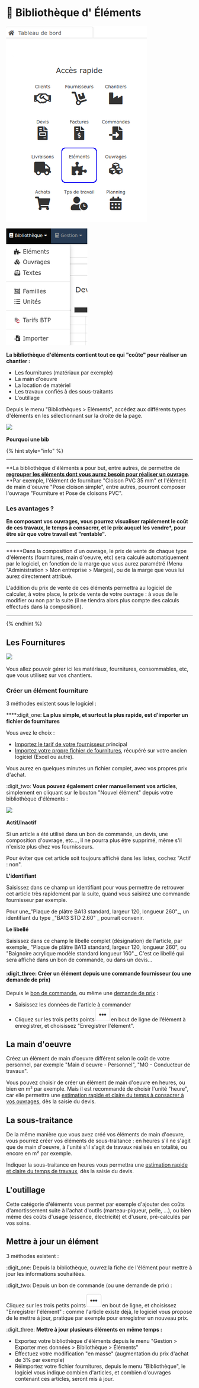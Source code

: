 # 📎 Bibliothèque d' Éléments

![](../../.gitbook/assets/elements-acces-rapide.png)

![](../../.gitbook/assets/screenshot-217-.png)

**La bibliothèque d'éléments contient tout ce qui "coûte" pour réaliser un chantier :**

* Les fournitures (matériaux par exemple)
* La main d'oeuvre
* La location de matériel
* Les travaux confiés à des sous-traitants
* L'outillage

Depuis le menu "Bibliothèques > Eléments", accédez aux différents types d'éléments en les sélectionnant sur la droite de la page.

![](../../.gitbook/assets/liste\_fournitures.png)

**Pourquoi une bib**

{% hint style="info" %}
****

**La bibliothèque d'éléments a pour but, entre autres, de permettre de **[**regrouper les éléments dont vous aurez besoin pour réaliser un ouvrage**](la-bibliotheque-douvrages/composer-un-ouvrage.md)**. **Par exemple, l'élément de fourniture "Cloison PVC 35 mm" et l'élément de main d'oeuvre "Pose cloison simple", entre autres,  pourront composer l'ouvrage "Fourniture et Pose de cloisons PVC".



### **Les avantages ?**



**En composant vos ouvrages, vous pourrez visualiser rapidement le coût de ces travaux, le temps à consacrer, et le prix auquel les vendre\*, pour être sûr que votre travail est "rentable".**

****



**\***Dans la composition d'un ouvrage, le prix de vente de chaque type d'éléments (fournitures, main d'oeuvre, etc) sera calculé automatiquement par le logiciel, en fonction de la marge que vous aurez paramétré (Menu "Administration > Mon entreprise > Marges), ou de la marge que vous lui aurez directement attribué.

L'addition du prix de vente de ces éléments permettra au logiciel de calculer, à votre place, le prix de vente de votre ouvrage : à vous de le modifier ou non par la suite (il ne tiendra alors plus compte des calculs effectués dans la composition).

****
{% endhint %}



## Les Fournitures

![](../../.gitbook/assets/liste\_fournitures.png)

Vous allez pouvoir gérer ici les matériaux, fournitures, consommables, etc, que vous utilisez sur vos chantiers.



### Créer un élément fourniture

3 méthodes existent sous le logiciel :

****:digit\_one: **La plus simple, et surtout la plus rapide, est d'importer un fichier de fournitures**

Vous avez le choix :

* [Importez le tarif de votre fournisseur ](importer/import-de-tarifs-fournisseurs.md)principal
* [Importez votre propre fichier de fournitures](importer/import-de-fichier-fournitures-ou-ouvrages.md), récupéré sur votre ancien logiciel (Excel ou autre).&#x20;

Vous aurez en quelques minutes un fichier complet, avec vos propres prix d'achat.



:digit\_two: **Vous pouvez également créer manuellement vos articles**, simplement en cliquant sur le bouton "Nouvel élément" depuis votre bibliothèque d'éléments :

![](../../.gitbook/assets/formulaire\_fournitures.png)

**Actif/Inactif**

Si un article a été utilisé dans un bon de commande, un devis, une composition d'ouvrage, etc..., il ne pourra plus être supprimé, même s'il n'existe plus chez vos fournisseurs.

Pour éviter que cet article soit toujours affiché dans les listes, cochez "Actif : non".

**L'identifiant**

Saisissez dans ce champ un identifiant pour vous permettre de retrouver cet article très rapidement par la suite, quand vous saisirez une commande fournisseur par exemple.

Pour une_"Plaque de plâtre BA13 standard, largeur 120, longueur 260"_, un identifiant du type _"BA13 STD 2.60" _ pourrait convenir.

**Le libellé**

Saisissez dans ce champ le libellé complet (désignation) de l'article, par exemple_ "Plaque de plâtre BA13 standard, largeur 120, longueur 260", ou "Baignoire acrylique modèle standard longueur 160"._ C'est ce libellé qui sera affiché dans un bon de commande, ou dans un devis...



#### :digit\_three: Créer un élément depuis une commande fournisseur (ou une demande de prix)

Depuis le [bon de commande](../les-achats/les-bons-de-commande/bon-de-commande-fournisseur.md), ou même une [demande de prix](../les-achats/demandes-de-prix.md) :

* Saisissez les données de l'article à commander
*   Cliquez sur les trois petits points![](../../.gitbook/assets/screenshot-228-.png)en bout de ligne de l’élément à enregistrer, et choisissez "Enregistrer l'élément".



## La main d'oeuvre

Créez un élément de main d'oeuvre différent selon le coût de votre personnel, par exemple "Main d'oeuvre - Personnel", "MO - Conducteur de travaux".

Vous pouvez choisir de créer un élément de main d'oeuvre en heures, ou bien en m² par exemple. Mais il est recommandé de choisir l'unité "heure", car elle permettra une [estimation rapide et claire du temps à consacrer à vos ouvrages](../les-devis/les-indispensables-du-devis/prevoir-le-temps-passe.md), dès la saisie du devis.



## La sous-traitance

De la même manière que vous avez créé vos éléments de main d'oeuvre, vous pourrez créer vos éléments de sous-traitance : en heures s'il ne s'agit que de main d'oeuvre, à l'unité s'il s'agit de travaux réalisés en totalité, ou encore en m² par exemple.

Indiquer la sous-traitance en heures vous permettra une [estimation rapide et claire du temps de travaux](../les-devis/les-indispensables-du-devis/prevoir-le-temps-passe.md), dès la saisie du devis.



## L'outillage

Cette catégorie d'éléments vous permet par exemple d'ajouter des coûts d'amortissement suite à l'achat d'outils (marteau-piqueur, pelle, ...), ou bien même des coûts d'usage (essence, électricité) et d'usure, pré-calculés par vos soins.



## Mettre à jour un élément

3 méthodes existent :&#x20;



:digit\_one: Depuis la bibliothèque, ouvrez la fiche de l'élément pour mettre à jour les informations souhaitées.



:digit\_two: Depuis un bon de commande (ou une demande de prix) :

Cliquez sur les trois petits points![](../../.gitbook/assets/screenshot-228-.png)en bout de ligne, et choisissez "Enregistrer l'élément" : comme l'article existe déjà, le logiciel vous propose de le mettre à jour, pratique par exemple pour enregistrer un nouveau prix.



:digit\_three: **Mettre à jour plusieurs éléments en même temps :**

* Exportez votre bibliothèque d'éléments depuis le menu "Gestion > Exporter mes données > Bibliothèque > Éléments"
* Effectuez votre modification "en masse" (augmentation du prix d'achat de 3% par exemple)
* Réimportez votre fichier fournitures, depuis le menu "Bibliothèque", le logiciel vous indique combien d'articles, et combien d'ouvrages contenant ces articles, seront mis à jour.

